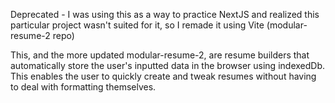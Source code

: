 Deprecated - I was using this as a way to practice NextJS and realized this particular project wasn't suited for it, so I remade it using Vite (modular-resume-2 repo)

This, and the more updated modular-resume-2, are resume builders that automatically store the user's inputted data in the browser using indexedDb. This enables the user to quickly create and tweak resumes without having to deal with formatting themselves.
